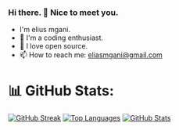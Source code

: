 ### Hi there. 👋 Nice to meet you.
- I'm elius mgani.
- 🫡 I'm a coding enthusiast.
- 💞 I love open source.
- 📫 How to reach me: eliasmgani@gmail.com

# 📊 GitHub Stats:
[![GitHub Streak](https://github-readme-streak-stats.herokuapp.com/?user=eliusmgani&theme=default&background=FFFFFF&stroke=000000&card_width=450)](https://git.io/streak-stats)
[![Top Languages](https://github-readme-stats.vercel.app/api/top-langs/?username=eliusmgani&layout=compact&bg_color=FFFFFF&title_color=f77f00&text_color=000000&border_color=f77f00&card_width=450&card_height=300)](https://git.io/streak-stats)
[![GitHub Stats](https://github-readme-stats.vercel.app/api?username=eliusmgani&show_icons=true&bg_color=FFFFFF&title_color=f77f00&icon_color=f77f00&text_color=000000&border_color=f77f00&card_width=450)](https://git.io/streak-stats)
